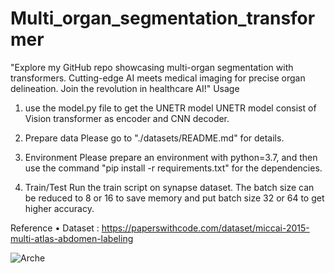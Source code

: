 # Multi_organ_segmentation_transformer
"Explore my GitHub repo showcasing multi-organ segmentation with transformers. Cutting-edge AI meets medical imaging for precise organ delineation. Join the revolution in healthcare AI!"
Usage
1. use the model.py file to get the UNETR model
  UNETR model consist of Vision transformer as encoder and CNN decoder.
2. Prepare data
Please go to "./datasets/README.md" for details.

3. Environment
Please prepare an environment with python=3.7, and then use the command "pip install -r requirements.txt" for the dependencies.

4. Train/Test
Run the train script on synapse dataset. The batch size can be reduced to 8 or 16 to save memory and put batch size 32 or 64 to get higher accuracy.

Reference
• Dataset : https://paperswithcode.com/dataset/miccai-2015-multi-atlas-abdomen-labeling

![Arche](https://github.com/md-arham/Multi_organ_segmentation_transformer/assets/120133551/725a15ac-389e-4d61-9480-01ce9a70c040)


